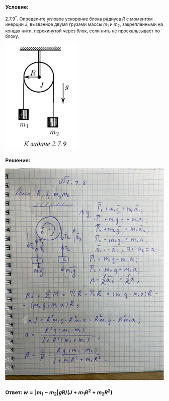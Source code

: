 ###  Условие: 

$2.7.9^*.$ Определите угловое ускорение блока радиуса $R$ с моментом инерции $J$, вызванное двумя грузами массы $m_1$ и $m_2$, закрепленными на концах нити, перекинутой через блок, если нить не проскальзывает по блоку. 

![|231x336, 34%](../../img/2.7.9/statement.png) 

###  Решение: 

![|960x1280, 67%](../../img/2.7.9/01.jpg) 

###  Ответ: $w = |m_1 − m_2|gR$$/(J + m_1 R^2 + m_2 R^2)$ 
